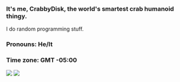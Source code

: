 ### It's me, CrabbyDisk, the world's smartest crab humanoid thingy.

I do random programming stuff.

### Pronouns: He/It
### Time zone: GMT -05:00

![](https://raw.githubusercontent.com/CrabbyDisk/github-stats/master/generated/overview.svg#gh-dark-mode-only)
![](https://raw.githubusercontent.com/CrabbyDisk/github-stats/master/generated/overview.svg#gh-light-mode-only)
